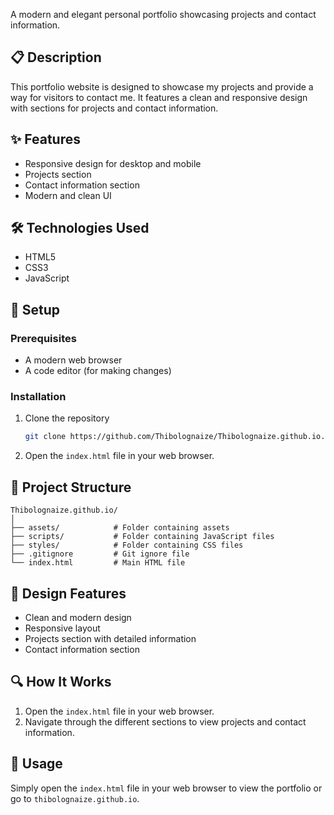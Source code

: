 A modern and elegant personal portfolio showcasing projects and contact information.

## 📋 Description

This portfolio website is designed to showcase my projects and provide a way for visitors to contact me. It features a clean and responsive design with sections for projects and contact information.

## ✨ Features

- Responsive design for desktop and mobile
- Projects section
- Contact information section
- Modern and clean UI

## 🛠️ Technologies Used

- HTML5
- CSS3
- JavaScript

## 🔧 Setup

### Prerequisites

- A modern web browser
- A code editor (for making changes)

### Installation

1. Clone the repository
   ```bash
   git clone https://github.com/Thibolognaize/Thibolognaize.github.io.git
   ```
2. Open the `index.html` file in your web browser.

## 📁 Project Structure

```
Thibolognaize.github.io/
│
├── assets/            # Folder containing assets
├── scripts/           # Folder containing JavaScript files
├── styles/            # Folder containing CSS files
├── .gitignore         # Git ignore file
└── index.html         # Main HTML file
```

## 🎨 Design Features

- Clean and modern design
- Responsive layout
- Projects section with detailed information
- Contact information section

## 🔍 How It Works

1. Open the `index.html` file in your web browser.
2. Navigate through the different sections to view projects and contact information.

## 🚀 Usage

Simply open the `index.html` file in your web browser to view the portfolio or go to `thibolognaize.github.io`.